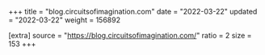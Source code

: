 +++
title = "blog.circuitsofimagination.com"
date = "2022-03-22"
updated = "2022-03-22"
weight = 156892

[extra]
source = "https://blog.circuitsofimagination.com/"
ratio = 2
size = 153
+++
